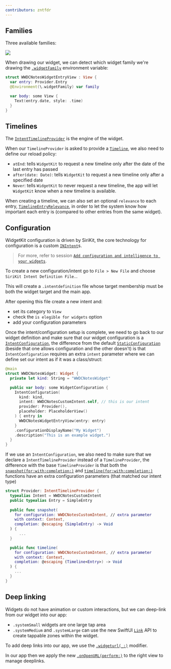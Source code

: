 ```yaml
---
contributors: zntfdr
---
```


## Families

Three available families:

![][familiesImage]

When drawing our widget, we can detect which widget family we're drawing the [`.widgetFamily`][wfDoc] environment variable:

```swift
struct WWDCNotesWidgetEntryView : View {
  var entry: Provider.Entry
  @Environment(\.widgetFamily) var family

  var body: some View {
    Text(entry.date, style: .time)
  }
}
```

## Timelines

The [`IntentTimelineProvider`][itpdoc] is the engine of the widget.

When our `TimelineProvider` is asked to provide a [`Timeline`][tl], we also need to define our reload policy:

* `atEnd`: tells `WidgetKit` to request a new timeline only after the date of the last entry has passed
* `after(date: Date)`: tells `WidgetKit` to request a new timeline only after a specified date
* `Never`: tells `WidgetKit` to never request a new timeline, the app will let `WidgetKit` know when a new timeline is available.

When creating a timeline, we can also set an optional `relevance` to each entry, [`TimelineEntryRelevance`][rel], in order to let the system know how important each entry is (compared to other entries from the same widget).

## Configuration

WidgetKit configuration is driven by SiriKit, the core technology for configuration is a custom [`INIntent`][intentsDoc]s.

> For more, refer to session [`Add configuration and intelligence to your widgets`][wwdc20-10194].

To create a new configuration/intent go to `File > New File` and choose `SiriKit Intent Definition File.`.

This will create a `.intentdefinition` file whose target membership must be both the widget target and the main app.

After opening this file create a new intent and:

- set its category to `View`
- check the `is elegible for widgets` option
- add your configuration parameters

Once the intent/configuration setup is complete, we need to go back to our widget definition and make sure that our widget configuration is a [`IntentConfiguration`][iconf], the difference from the default [`StaticConfiguration`][sconf] (beside that one allows configuration and the other doesn't) is that `IntentConfiguration` requires an extra `intent` parameter where we can define set our intent as if it was a class/struct:

```swift
@main
struct WWDCNotesWidget: Widget {
  private let kind: String = "WWDCNotesWidget"

  public var body: some WidgetConfiguration {
    IntentConfiguration(
      kind: kind, 
      intent: WWDCNotesCustomIntent.self, // this is our intent
      provider: Provider(), 
      placeholder: PlaceholderView()
    ) { entry in
      WWDCNotesWidgetEntryView(entry: entry)
    }
    .configurationDisplayName("My Widget")
    .description("This is an example widget.")
  }
}
```

If we use an `IntentConfiguration`, we also need to make sure that we declare a `IntentTimelineProvider` instead of a `TimelineProvider`, the difference with the base `TimelineProvider` is that both the [`snapshot(for:with:completion:)`][snap] and [`timeline(for:with:completion:)`][tlDoc] functions have an extra configuration parameters (that matched our intent type)

```swift
struct Provider: IntentTimelineProvider {
  typealias Intent = WWDCNotesCustomIntent
  public typealias Entry = SimpleEntry
  
  public func snapshot(
    for configuration: WWDCNotesCustomIntent, // extra parameter
    with context: Context, 
    completion: @escaping (SimpleEntry) -> Void
  ) {
      ...
  }

  public func timeline(
    for configuration: WWDCNotesCustomIntent, // extra parameter
    with context: Context, 
    completion: @escaping (Timeline<Entry>) -> Void
  ) {
    ...
  }
}
```

## Deep linking

Widgets do not have animation or custom interactions, but we can deep-link from our widget into our app:

- `.systemSmall` widgets are one large tap area
- `.systemMedium` and `.systemLarge` can use the new SwiftUI [`Link`][linkDoc] API to create tappable zones within the widget.

To add deep links into our app, we use the [`.widgeturl(_:)`][wurlDoc] modifier.

In our app then we apply the new [`.onOpenURL(perform:)`][oourlDoc] to the right view to manage deeplinks.

[wwdc20-10194]: https://www.wwdcnotes.com/notes/wwdc20/10194

[familiesImage]: ../../../images/notes/wwdc20/10035/families.png

[itpdoc]: https://developer.apple.com/documentation/widgetkit/intenttimelineprovider
[reload]: https://developer.apple.com/documentation/widgetkit/timelinereloadpolicy
[tl]: https://developer.apple.com/documentation/widgetkit/timeline
[intentsDoc]: https://developer.apple.com/documentation/sirikit/inintent
[linkDoc]: https://developer.apple.com/documentation/swiftui/link
[wfDoc]: https://developer.apple.com/documentation/swiftui/environmentvalues/widgetfamily
[rel]: https://developer.apple.com/documentation/widgetkit/timelineentryrelevance
[iconf]: https://developer.apple.com/documentation/widgetkit/intentconfiguration
[sconf]: https://developer.apple.com/documentation/widgetkit/staticconfiguration
[snap]: https://developer.apple.com/documentation/widgetkit/intenttimelineprovider/snapshot(for:with:completion:)
[tlDoc]: https://developer.apple.com/documentation/widgetkit/intenttimelineprovider/timeline(for:with:completion:)
[wurlDoc]: https://developer.apple.com/documentation/swiftui/view/widgeturl(_:)
[oourlDoc]: https://developer.apple.com/documentation/swiftui/view/onopenurl(perform:)